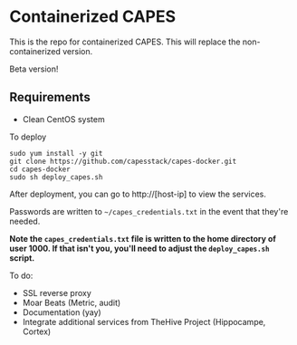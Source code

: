 # Containerized CAPES

This is the repo for containerized CAPES. This will replace the non-containerized version.

Beta version!

## Requirements
* Clean CentOS system

To deploy
```
sudo yum install -y git
git clone https://github.com/capesstack/capes-docker.git
cd capes-docker
sudo sh deploy_capes.sh
```

After deployment, you can go to http://[host-ip] to view the services.

Passwords are written to `~/capes_credentials.txt` in the event that they're needed.

**Note the `capes_credentials.txt` file is written to the home directory of user 1000. If that isn't you, you'll need to adjust the `deploy_capes.sh` script.**

To do:
* SSL reverse proxy
* Moar Beats (Metric, audit)
* Documentation (yay)
* Integrate additional services from TheHive Project (Hippocampe, Cortex)

